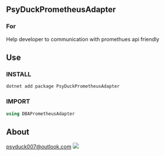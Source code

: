 ﻿## PsyDuckPrometheusAdapter

### For

Help developer to communication with promethues api friendly

## Use

### INSTALL

```bash
dotnet add package PsyDuckPrometheusAdapter
```

### IMPORT

```c#
using DBAPrometheusAdapter
```

## About

psyduck007@outlook.com ![]( https://visitor-badge.glitch.me/badge?page_id=PsyDuckPrometheusAdapter)
